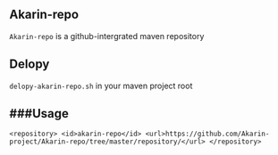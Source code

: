 Akarin-repo
---

`Akarin-repo` is a github-intergrated maven repository

Delopy
-
`delopy-akarin-repo.sh` in your maven project root

###Usage
-
`
<repository>
  <id>akarin-repo</id>
  <url>https://github.com/Akarin-project/Akarin-repo/tree/master/repository/</url>
</repository>
`
